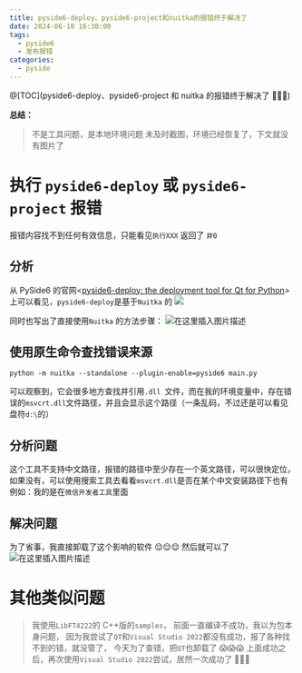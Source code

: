 ```yaml
---
title: pyside6-deploy、pyside6-project和nuitka的报错终于解决了
date: 2024-06-18 16:30:00
tags:
  - pyside6
  - 发布报错
categories:
  - pyside
---
```


@[TOC](pyside6-deploy、pyside6-project 和 nuitka 的报错终于解决了 🤗🤗🤗)

**总结：**

> 不是工具问题，是本地环境问题
> 未及时截图，环境已经恢复了，下文就没有图片了

# 执行 `pyside6-deploy` 或 `pyside6-project` 报错

报错内容找不到任何有效信息，只能看见`执行XXX` 返回了 `非0`

## 分析

从 PySide6 的官网<[pyside6-deploy: the deployment tool for Qt for Python](https://doc.qt.io/qtforpython-6/deployment/deployment-pyside6-deploy.html)>上可以看见，`pyside6-deploy`是基于`Nuitka` 的
![](https://img-blog.csdnimg.cn/dfb2b014d2e940fda2633fe8b5988819.png)

同时也写出了直接使用`Nuitka` 的方法步骤：
![在这里插入图片描述](https://img-blog.csdnimg.cn/a33c3e74af364cd9a542a4853edaa073.png)

## 使用原生命令查找错误来源

```shell
python -m nuitka --standalone --plugin-enable=pyside6 main.py
```

可以观察到，它会很多地方查找并引用`.dll `文件，而在我的环境变量中，存在错误的`msvcrt.dll`文件路径，并且会显示这个路径（一条乱码，不过还是可以看见盘符`d:\`的）

## 分析问题

这个工具不支持中文路径，报错的路径中至少存在一个英文路径，可以很快定位，如果没有，可以使用搜索工具去看看`msvcrt.dll`是否在某个中文安装路径下也有
例如：我的是在`微信开发者工具`里面

## 解决问题

为了省事，我直接卸载了这个影响的软件 😌😌😌
然后就可以了
![在这里插入图片描述](https://img-blog.csdnimg.cn/6d67f893d2d04372a76fcd7b4f2f8099.png)

# 其他类似问题

> 我使用`LibFT4222`的 C++版的`samples`，
> 前面一直编译不成功，我以为包本身问题，
> 因为我尝试了`QT`和`Visual Studio 2022`都没有成功，报了各种找不到的错，就没管了，
> 今天为了查错，把`QT`也卸载了 😱😱😱
> 上面成功之后，再次使用`Visual Studio 2022`尝试，居然一次成功了 🥹🥹🥹
